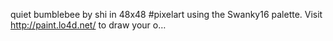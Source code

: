 quiet bumblebee by shi in 48x48 #pixelart using the Swanky16 palette. Visit http://paint.lo4d.net/ to draw your o… 